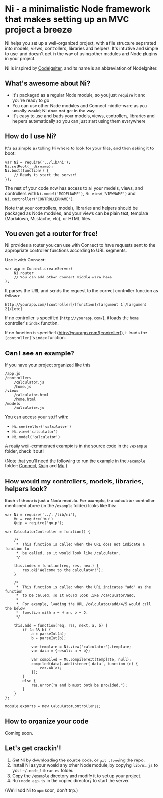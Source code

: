 Ni - a minimalistic Node framework that makes setting up an MVC project a breeze
================================================================================

Ni helps you set up a well-organized project, with a file structure separated into models, views, controllers, libraries and helpers. It's intuitive and simple to use, and doesn't get in the way of using other modules and Node plugins in your project.

Ni is inspired by [CodeIgniter](http://codeigniter.com/), and its name is an abbreviation of NodeIgniter.

What's awesome about Ni?
---------------------------

* It's packaged as a regular Node module, so you just `require` it and you're ready to go
* You can use other Node modules and Connect middle-ware as you usually would; Ni does not get in the way
* It's easy to use and loads your models, views, controllers, libraries and helpers automatically so you can just start using them everywhere

How do I use Ni?
-------------------

It's as simple as telling Ni where to look for your files, and then asking it to boot:

    var Ni = require('../lib/ni');
    Ni.setRoot(__dirname);
    Ni.boot(function() {
        // Ready to start the server!
    });

The rest of your code now has access to all your models, views, and controllers with `Ni.model('MODELNAME')`, `Ni.view('VIEWNAME')` and `Ni.controller('CONTROLLERNAME')`.

Note that your controllers, models, libraries and helpers should be packaged as Node modules, and your views can be plain text, template (Markdown, Mustache, etc), or HTML files.

You even get a router for free!
-------------------------------

Ni provides a router you can use with Connect to have requests sent to the appropriate controller functions according to URL segments.

Use it with Connect:

    var app = Connect.createServer(
        Ni.router
        // You can add other Connect middle-ware here
    );

It parses the URL and sends the request to the correct controller function as follows:

    http://yourapp.com/[controller]/[function]/[argument 1]/[argument 2]/[etc]

If no controller is specified (`http://yourapp.com/`), it loads the `home` controller's `index` function.

If no function is specified (http://yourapp.com/[controller]), it loads the `[controller]`'s `index` function.

Can I see an example?
---------------------

If you have your project organized like this:

    /app.js
    /controllers
        /calculator.js
        /home.js
    /views
        /calculator.html
        /home.html
    /models
        /calculator.js

You can access your stuff with:

* `Ni.controller('calculator')`
* `Ni.view('calculator')`
* `Ni.model('calculator')`

A really well-commented example is in the source code in the `/example` folder, check it out!

(Note that you'll need the following to run the example in the `/example` folder: [Connect](https://github.com/senchalabs/Connect), [Quip](https://github.com/caolan/quip) and [Mu](https://github.com/raycmorgan/Mu).)

How would my controllers, models, libraries, helpers look?
-------------------------------------------------------

Each of those is just a Node module. For example, the calculator controller mentioned above (in the `/example` folder) looks like this:

    var Ni = require('../../lib/ni'),
        Mu = require('mu'),
        Quip = require('quip');

    var CalculatorController = function() {
        
        /*
         *  This function is called when the URL does not indicate a function to
         *  be called, so it would look like /calculator.
         */

        this.index = function(req, res, next) {
            res.ok('Welcome to the calculator!');
        }

        /*
         *  This function is called when the URL indicates "add" as the function
         *  to be called, so it would look like /calculator/add.
         *
         *  For example, loading the URL /calculator/add/4/5 would call the below
         *  function with a = 4 and b = 5.
         */
        
        this.add = function(req, res, next, a, b) {
            if (a && b) {
                a = parseInt(a);
                b = parseInt(b);

                var template = Ni.view('calculator').template;
                var data = {result: a + b};

                var compiled = Mu.compileText(template, null);
                compiled(data).addListener('data', function (c) {
                    res.ok(c);
                });
            }
            else {
                res.error("a and b must both be provided.");
            }
        }
    };

    module.exports = new CalculatorController();

How to organize your code
-------------------------

Coming soon.

Let's get crackin'!
-------------------

1. Get Ni by downloading the source code, or `git clone`ing the repo. 
2. Install Ni as your would any other Node module, by copying `lib/ni.js` to your `~/.node_libraries` folder.
3. Copy the `/example` directory and modify it to set up your project.
4. Run `node app.js` in the copied directory to start the server.

(We'll add Ni to `npm` soon, don't trip.)
